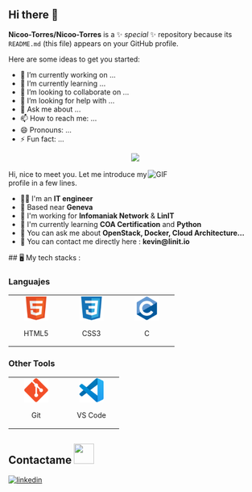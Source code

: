 ## Hi there 👋


**Nicoo-Torres/Nicoo-Torres** is a ✨ _special_ ✨ repository because its `README.md` (this file) appears on your GitHub profile.

Here are some ideas to get you started:

- 🔭 I’m currently working on ...
- 🌱 I’m currently learning ...
- 👯 I’m looking to collaborate on ...
- 🤔 I’m looking for help with ...
- 💬 Ask me about ...
- 📫 How to reach me: ...
- 😄 Pronouns: ...
- ⚡ Fun fact: ...

<p align="center">
  <a href="https://skillicons.dev">
    <img src="https://skillicons.dev/icons?i=git,c," />
  </a>
</p>

<img align="right" alt="GIF" src="https://github.com/abhisheknaiidu/abhisheknaiidu/blob/master/code.gif?raw=true" width="45%" />
<p width="45%">
Hi, nice to meet you. Let me introduce my profile in a few lines.
  <ul>
    <li>👨‍🔧 I'm an <b>IT engineer</b></li>
    <li>📍 Based near <b>Geneva</b></li>
    <li>🏢 I'm working for <b>Infomaniak Network</b> & <b>LinIT</b></li>
    <li>🌱 I'm currently learning <b>COA Certification</b> and <b>Python</b></li>
    <li>💬 You can ask me about <b>OpenStack, Docker, Cloud Architecture...</b></li>
    <li>📮 You can contact me directly here : <b>kevin@linit.io</b>
  </ul>
</p>
## 🖥️ My tech stacks :

<div>
  <h3>Languajes</h3>
  <table>
    <tr>
      <td width="96" align="center">
        <a href="https://developer.mozilla.org/en-US/docs/Web/HTML" target="_blank">
          <img src="https://raw.githubusercontent.com/devicons/devicon/master/icons/html5/html5-original.svg" width="48" height="48" alt="HTML5" />
        </a>
        <p>HTML5</p>
      </td>
      <td width="96" align="center">
        <a href="https://developer.mozilla.org/en-US/docs/Web/CSS" target="_blank">
          <img src="https://raw.githubusercontent.com/devicons/devicon/master/icons/css3/css3-original.svg" width="48" height="48" alt="CSS3" />
        </a>
        <p>CSS3</p>
      </td>
      <td width="96" align="center">
        <a href="https://en.wikipedia.org/wiki/C_(programming_language)" target="_blank">
          <img src="https://raw.githubusercontent.com/devicons/devicon/master/icons/c/c-original.svg" width="48" height="48" alt="C" />
        </a>
        <p>C</p>
      </td>
    </tr>
  </table>

   <h3>Other Tools</h3>
  <table>
    <tr>
      <td width="96" align="center">
        <a href="https://git-scm.com/" target="_blank">
          <img src="https://raw.githubusercontent.com/devicons/devicon/master/icons/git/git-original.svg" width="48" height="48" alt="Git" />
        </a>
        <p>Git</p>
      </td>
      <td width="96" align="center">
        <a href="https://code.visualstudio.com/" target="_blank">
          <img src="https://raw.githubusercontent.com/devicons/devicon/master/icons/vscode/vscode-original.svg" width="48" height="48" alt="Visual Studio Code" />
        </a>
        <p>VS Code</p>
      </td>
    </tr>
  </table>
</div>


## Contactame <img src="https://github.com/sourabmaity/sourabmaity/blob/main/assets/logo/socials.png" width=40 height=40 /> 

[<img src='https://github.com/sourabmaity/sourabmaity/blob/main/assets/logo/iconfinder_social_media_isometric_14-linkedin_3529657.png' alt='linkedin' height='40'>](https://www.linkedin.com/in/torres-nicolas/)&nbsp;
